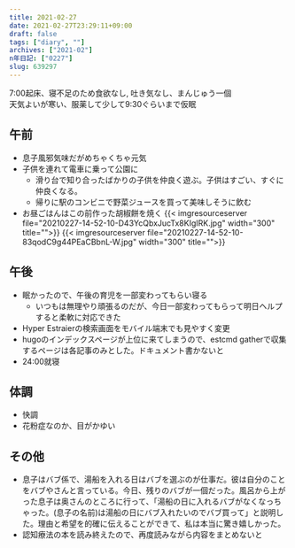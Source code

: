 ```yaml
---
title: 2021-02-27
date: 2021-02-27T23:29:11+09:00
draft: false
tags: ["diary", ""]
archives: ["2021-02"]
n年日記: ["0227"]
slug: 639297
---
```

7:00起床、寝不足のため食欲なし, 吐き気なし、まんじゅう一個  
天気よいが寒い、服薬して少して9:30ぐらいまで仮眠
## 午前
- 息子風邪気味だがめちゃくちゃ元気
- 子供を連れて電車に乗って公園に
  - 滑り台で知り合ったばかりの子供を仲良く遊ぶ。子供はすごい、すぐに仲良くなる。
  - 帰りに駅のコンビニで野菜ジュースを買って美味しそうに飲む
- お昼ごはんはこの前作った胡椒餅を焼く
{{< imgresourceserver file="20210227-14-52-10-D43YcQbxJucTx8KIgIRK.jpg" width="300" title="">}}
{{< imgresourceserver file="20210227-14-52-10-83qodC9g44PEaCBbnL-W.jpg" width="300" title="">}}
## 午後
- 眠かったので、午後の育児を一部変わってもらい寝る
  - いつもは無理やり頑張るのだが、今日一部変わってもらって明日ヘルプすると柔軟に対応できた
- Hyper Estraierの検索画面をモバイル端末でも見やすく変更
- hugoのインデックスページが上位に来てしまうので、estcmd gatherで収集するページは各記事のみとした。ドキュメント書かないと
- 24:00就寝
## 体調
- 快調
- 花粉症なのか、目がかゆい
## その他
- 息子はバブ係で、湯船を入れる日はバブを選ぶのが仕事だ。彼は自分のことをバブやさんと言っている。今日、残りのバブが一個だった。風呂から上がった息子は奥さんのところに行って、「湯船の日に入れるバブがなくなっちゃった。(息子の名前)は湯船の日にバブ入れたいのでバブ買って」と説明した。理由と希望を的確に伝えることができて、私は本当に驚き嬉しかった。
- 認知療法の本を読み終えたので、再度読みながら内容をまとめないと